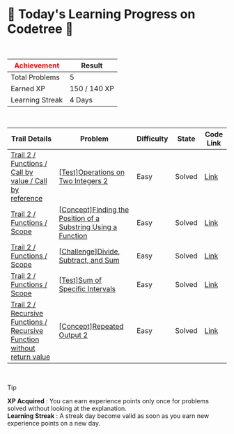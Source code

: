 # 🌲 Today's Learning Progress on Codetree 🌲

<br />

| <span style="color:red;display:block;text-align:center;"> **Achievement**</span> | Result |
|---|---|
|Total Problems| 5 |
| Earned XP | 150 / 140 XP |
| Learning Streak | 4 Days |

<br />

|Trail Details|Problem|Difficulty|State|Code Link|
|---|---|---|---|---|
|[Trail 2 / Functions / Call by value / Call by reference](https://www.codetree.ai/trail-info/novice-mid/)|[[Test]Operations on Two Integers 2](https://www.codetree.ai/trails/complete/curated-cards/test-operational-values-for-two-integers-2/)|Easy|Solved|[Link](https://github.com/linuschoudhury/codetree/blob/main/250211/%EB%91%90%20%EC%A0%95%EC%88%98%EC%97%90%20%EB%8C%80%ED%95%9C%20%EC%97%B0%EC%82%B0%EA%B0%92%202/operational-values-for-two-integers-2.py)|
|[Trail 2 / Functions / Scope](https://www.codetree.ai/trail-info/novice-mid/)|[[Concept]Finding the Position of a Substring Using a Function](https://www.codetree.ai/trails/complete/curated-cards/intro-find-the-location-of-a-substring-using-a-function/)|Easy|Solved|[Link](https://github.com/linuschoudhury/codetree/blob/main/250211/%ED%95%A8%EC%88%98%EB%A5%BC%20%EC%9D%B4%EC%9A%A9%ED%95%9C%20%EB%B6%80%EB%B6%84%20%EB%AC%B8%EC%9E%90%EC%97%B4%EC%9D%98%20%EC%9C%84%EC%B9%98%20%EA%B5%AC%ED%95%98%EA%B8%B0/find-the-location-of-a-substring-using-a-function.py)|
|[Trail 2 / Functions / Scope](https://www.codetree.ai/trail-info/novice-mid/)|[[Challenge]Divide, Subtract, and Sum](https://www.codetree.ai/trails/complete/curated-cards/challenge-divide-and-subtract-and-add-up/)|Easy|Solved|[Link](https://github.com/linuschoudhury/codetree/blob/main/250211/%EB%82%98%EB%88%84%EA%B3%A0%20%EB%B9%BC%EB%A9%B4%EC%84%9C%20%ED%95%A9%ED%95%98%EA%B8%B0/divide-and-subtract-and-add-up.py)|
|[Trail 2 / Functions / Scope](https://www.codetree.ai/trail-info/novice-mid/)|[[Test]Sum of Specific Intervals](https://www.codetree.ai/trails/complete/curated-cards/test-sum-of-specific-intervals/)|Easy|Solved|[Link](https://github.com/linuschoudhury/codetree/blob/main/250211/%ED%8A%B9%EC%A0%95%20%EA%B5%AC%EA%B0%84%EC%9D%98%20%ED%95%A9/sum-of-specific-intervals.py)|
|[Trail 2 / Recursive Functions / Recursive Function without return value](https://www.codetree.ai/trail-info/novice-mid/)|[[Concept]Repeated Output 2](https://www.codetree.ai/trails/complete/curated-cards/intro-repeated-output-2/)|Easy|Solved|[Link](https://github.com/linuschoudhury/codetree/blob/main/250211/%EB%B0%98%EB%B3%B5%20%EC%B6%9C%EB%A0%A5%ED%95%98%EA%B8%B0%202/repeated-output-2.py)|


<br />

> [!TIP]
> **XP Acquired** : You can earn experience points only once for problems solved without looking at the explanation.  
> **Learning Streak** : A streak day become valid as soon as you earn new experience points on a new day.


